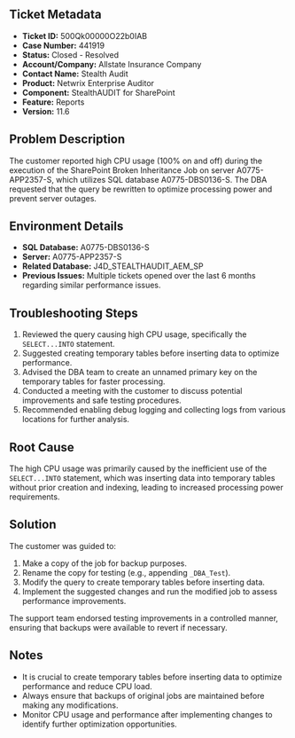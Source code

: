 ## Ticket Metadata
- **Ticket ID:** 500Qk00000O22b0IAB
- **Case Number:** 441919
- **Status:** Closed - Resolved
- **Account/Company:** Allstate Insurance Company
- **Contact Name:** Stealth Audit
- **Product:** Netwrix Enterprise Auditor
- **Component:** StealthAUDIT for SharePoint
- **Feature:** Reports
- **Version:** 11.6

## Problem Description
The customer reported high CPU usage (100% on and off) during the execution of the SharePoint Broken Inheritance Job on server A0775-APP2357-S, which utilizes SQL database A0775-DBS0136-S. The DBA requested that the query be rewritten to optimize processing power and prevent server outages.

## Environment Details
- **SQL Database:** A0775-DBS0136-S
- **Server:** A0775-APP2357-S
- **Related Database:** J4D_STEALTHAUDIT_AEM_SP
- **Previous Issues:** Multiple tickets opened over the last 6 months regarding similar performance issues.

## Troubleshooting Steps
1. Reviewed the query causing high CPU usage, specifically the `SELECT...INTO` statement.
2. Suggested creating temporary tables before inserting data to optimize performance.
3. Advised the DBA team to create an unnamed primary key on the temporary tables for faster processing.
4. Conducted a meeting with the customer to discuss potential improvements and safe testing procedures.
5. Recommended enabling debug logging and collecting logs from various locations for further analysis.

## Root Cause
The high CPU usage was primarily caused by the inefficient use of the `SELECT...INTO` statement, which was inserting data into temporary tables without prior creation and indexing, leading to increased processing power requirements.

## Solution
The customer was guided to:
1. Make a copy of the job for backup purposes.
2. Rename the copy for testing (e.g., appending `_DBA_Test`).
3. Modify the query to create temporary tables before inserting data.
4. Implement the suggested changes and run the modified job to assess performance improvements.

The support team endorsed testing improvements in a controlled manner, ensuring that backups were available to revert if necessary.

## Notes
- It is crucial to create temporary tables before inserting data to optimize performance and reduce CPU load.
- Always ensure that backups of original jobs are maintained before making any modifications.
- Monitor CPU usage and performance after implementing changes to identify further optimization opportunities.